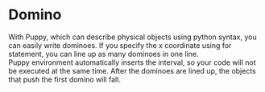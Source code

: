 # Domino

With Puppy, which can describe physical objects using python syntax, you can easily write dominoes.
If you specify the x coordinate using for statement, you can line up as many dominoes in one line.
<br>
Puppy environment automatically inserts the interval, so your code will not be executed at the same time.
After the dominoes are lined up, the objects that push the first domino will fall.